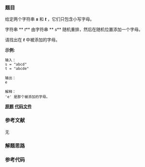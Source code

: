 ### 题目
给定两个字符串 _**s**_ 和 _**t**_ ，它们只包含小写字母。

字符串  ** _t_**  由字符串  ** _s_**  随机重排，然后在随机位置添加一个字母。

请找出在 _**t**_ 中被添加的字母。



**示例:**

    
    
    输入：
    s = "abcd"
    t = "abcde"
    
    输出：
    e
    
    解释：
    'e' 是那个被添加的字母。
    

 **[原题](https://leetcode-cn.com/problems/find-the-difference/)**    **[代码文件]()**


### 参考文献
无

### 解题思路




### 参考代码

```go


```




